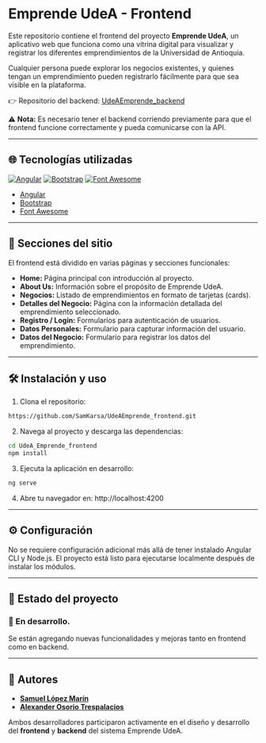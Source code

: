 # Emprende UdeA - Frontend

Este repositorio contiene el frontend del proyecto **Emprende UdeA**, un aplicativo web que funciona como una vitrina digital para visualizar y registrar los diferentes emprendimientos de la Universidad de Antioquia.

Cualquier persona puede explorar los negocios existentes, y quienes tengan un emprendimiento pueden registrarlo fácilmente para que sea visible en la plataforma.

👉 Repositorio del backend: [UdeAEmprende_backend](https://github.com/SamKarsa/UdeAEmprende_backend)

⚠️ **Nota:** Es necesario tener el backend corriendo previamente para que el frontend funcione correctamente y pueda comunicarse con la API.

---

## 🌐 Tecnologías utilizadas

[![Angular](https://img.shields.io/badge/Angular-DD0031?style=for-the-badge&logo=angular&logoColor=white)](https://angular.io/)
[![Bootstrap](https://img.shields.io/badge/Bootstrap-7952B3?style=for-the-badge&logo=bootstrap&logoColor=white)](https://getbootstrap.com/)
[![Font Awesome](https://img.shields.io/badge/Font_Awesome-528DD7?style=for-the-badge&logo=font-awesome&logoColor=white)](https://fontawesome.com/)


- [Angular](https://angular.io/)
- [Bootstrap](https://getbootstrap.com/)
- [Font Awesome](https://fontawesome.com/)

---

## 📸 Secciones del sitio

El frontend está dividido en varias páginas y secciones funcionales:

- **Home:** Página principal con introducción al proyecto.
- **About Us:** Información sobre el propósito de Emprende UdeA.
- **Negocios:** Listado de emprendimientos en formato de tarjetas (cards).
- **Detalles del Negocio:** Página con la información detallada del emprendimiento seleccionado.
- **Registro / Login:** Formularios para autenticación de usuarios.
- **Datos Personales:** Formulario para capturar información del usuario.
- **Datos del Negocio:** Formulario para registrar los datos del emprendimiento.

---

## 🛠 Instalación y uso

1. Clona el repositorio:

```bash
https://github.com/SamKarsa/UdeAEmprende_frontend.git
```

2. Navega al proyecto y descarga las dependencias:
   
```bash
cd UdeA_Emprende_frontend
npm install
```

3. Ejecuta la aplicación en desarrollo:

```bash
ng serve
```

4. Abre tu navegador en: http://localhost:4200

---

## ⚙️ Configuración

No se requiere configuración adicional más allá de tener instalado Angular CLI y Node.js. El proyecto está listo para ejecutarse localmente después de instalar los módulos.

---

## 🚧 Estado del proyecto

### 🔧 En desarrollo.

Se están agregando nuevas funcionalidades y mejoras tanto en frontend como en backend.

---

## 👥 Autores

- [**Samuel López Marín**](https://github.com/SamKarsa)  
- [**Alexander Osorio Trespalacios**](https://github.com/AlexOsorio756)  

Ambos desarrolladores participaron activamente en el diseño y desarrollo del **frontend** y **backend** del sistema Emprende UdeA.

